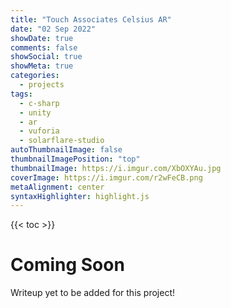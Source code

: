 ```yaml
---
title: "Touch Associates Celsius AR"
date: "02 Sep 2022"
showDate: true
comments: false
showSocial: true
showMeta: true
categories:
  - projects
tags:
  - c-sharp
  - unity
  - ar
  - vuforia
  - solarflare-studio
autoThumbnailImage: false 
thumbnailImagePosition: "top"
thumbnailImage: https://i.imgur.com/XbOXYAu.jpg
coverImage: https://i.imgur.com/r2wFeCB.png
metaAlignment: center 
syntaxHighlighter: highlight.js
---
```

<!--more-->
{{< toc >}}

# Coming Soon

Writeup yet to be added for this project!
